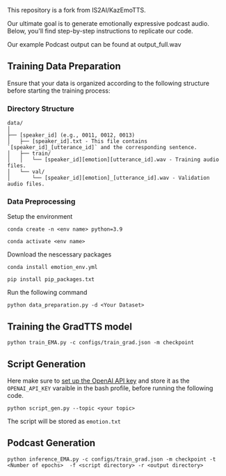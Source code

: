 This repository is a fork from IS2AI/KazEmoTTS. 

Our ultimate goal is to generate emotionally expressive podcast audio. Below, you'll find step-by-step instructions to replicate our code.

Our example Podcast output can be found at output_full.wav

## Training Data Preparation

Ensure that your data is organized according to the following structure before starting the training process:

### Directory Structure

```plaintext
data/
│
├── [speaker_id] (e.g., 0011, 0012, 0013)
│   ├── [speaker_id].txt - This file contains `[speaker_id]_[utterance_id]` and the corresponding sentence.
│   ├── train/
│   │   └── [speaker_id][emotion][utterance_id].wav - Training audio files.
│   └── val/
│       └── [speaker_id][emotion]_[utterance_id].wav - Validation audio files.
```
### Data Preprocessing

Setup the environment

`conda create -n <env name> python=3.9`

`conda activate <env name>`

Download the nescessary packages

`conda install emotion_env.yml`

`pip install pip_packages.txt`

Run the following command

`python data_preparation.py -d <Your Dataset>`

## Training the GradTTS model

`python train_EMA.py -c configs/train_grad.json -m checkpoint`

## Script Generation

Here make sure to [set up the OpenAI API key](https://openai.com/blog/openai-api) and store it as the `OPENAI_API_KEY` varaible in the bash profile, before running the following code.

`python script_gen.py --topic <your topic>`

The script will be stored as `emotion.txt`

## Podcast Generation

`python inference_EMA.py -c configs/train_grad.json -m checkpoint -t <Number of epochs>  -f <script directory> -r <output directory>`

